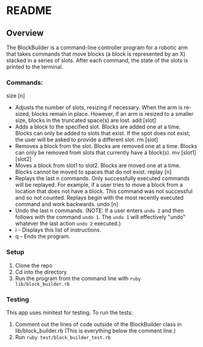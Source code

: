# README

## Overview

The BlockBuilder is a command-line controller program for a robotic arm that takes commands that move blocks (a block is represented by an X) stacked in a series of slots. After each command, the state of the slots is printed to the terminal.  

### Commands:

 size [n]
 * Adjusts the number of slots, resizing if necessary. When the arm is re-sized, blocks remain in place. However, if an arm is resized to a smaller size, blocks in the truncated space(s) are lost.
 add [slot]
 * Adds a block to the specified slot. Blocks are added one at a time. Blocks can only be added to slots that exist. If the spot does not exist, the user will be asked to provide a different slot.
 rm [slot]
 * Removes a block from the slot. Blocks are removed one at a time. Blocks can only be removed from slots that currently have a block(s).
 mv [slot1] [slot2]
 * Moves a block from slot1 to slot2. Blocks are moved one at a time. Blocks cannot be moved to spaces that do not exist.
 replay [n]
 * Replays the last n commands. Only successfully executed commands will be replayed. For example, if a user tries to move a block from a location that does not have a block. This command was not successful and so not counted. Replays begin with the most recently executed command and work backwards.
 undo [n]
 * Undo the last n commands. (NOTE: If a user enters `undo 2` and then follows with the command `undo 1`. The `undo 1` will effectively "undo" whatever the last action `undo 2` executed.)
 * i - Displays this list of instructions.
 * q - Ends the program.


### Setup
  1. Clone the repo
  2. Cd into the directory
  3. Run the program from the command line with `ruby lib/block_builder.rb`  


### Testing

This app uses minitest for testing. To run the tests:
1. Comment out the lines of code outside of the BlockBuilder class in lib/block_builder.rb (This is everything below the comment line.)
2. Run `ruby test/block_builder_test.rb`
